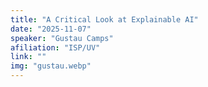 ```yaml
---
title: "A Critical Look at Explainable AI"
date: "2025-11-07"
speaker: "Gustau Camps"
afiliation: "ISP/UV"
link: ""
img: "gustau.webp"
---
```

